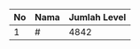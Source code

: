 | No | Nama            | Jumlah Level |
|----|-----------------|--------------|
| 1  | #    |    4842        |
